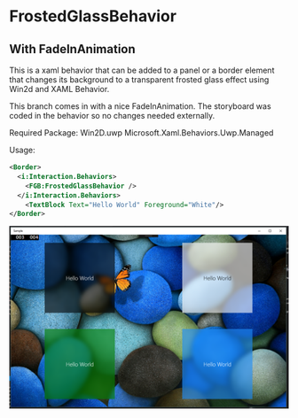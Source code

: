 # FrostedGlassBehavior
## With FadeInAnimation
This is a xaml behavior that can be added to a panel or a border element that changes its background to a transparent frosted glass effect using Win2d and XAML Behavior.

This branch comes in with a nice FadeInAnimation. The storyboard was coded in the behavior so no changes needed externally.

Required Package: 
Win2D.uwp 
Microsoft.Xaml.Behaviors.Uwp.Managed

Usage: 

```xml
<Border>
  <i:Interaction.Behaviors>
    <FGB:FrostedGlassBehavior />
  </i:Interaction.Behaviors>
    <TextBlock Text="Hello World" Foreground="White"/>
</Border>
```

![Image of Yaktocat](https://github.com/lancecontreras/FrostedGlassBehavior/blob/master/ScreenShot.PNG)
